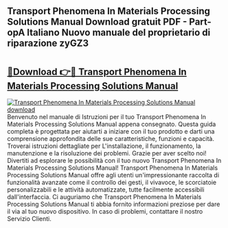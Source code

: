 ## Transport Phenomena In Materials Processing Solutions Manual Download gratuit PDF - Part-opA Italiano Nuovo manuale del proprietario di riparazione zyGZ3

# <h2><a href="http://dfdnwxc.blite.top/?on=Transport+Phenomena+In+Materials+Processing+Solutions+Manual">🔗Download 👉🔴 Transport Phenomena In Materials Processing Solutions Manual</a></h2>

[![Transport Phenomena In Materials Processing Solutions Manual download](https://i.imgur.com/lujVjoI.png)](http://dfdnwxc.blite.top/?on=Transport+Phenomena+In+Materials+Processing+Solutions+Manual)
Benvenuto nel manuale di Istruzioni per il tuo Transport Phenomena In Materials Processing Solutions Manual appena consegnato. Questa guida completa è progettata per aiutarti a iniziare con il tuo prodotto e darti una comprensione approfondita delle sue caratteristiche, funzioni e capacità. Troverai istruzioni dettagliate per L'installazione, il funzionamento, la manutenzione e la risoluzione dei problemi. Grazie per aver scelto noi! Divertiti ad esplorare le possibilità con il tuo nuovo Transport Phenomena In Materials Processing Solutions Manual! Transport Phenomena In Materials Processing Solutions Manual offre agli utenti un'impressionante raccolta di funzionalità avanzate come il controllo dei gesti, il vivavoce, le scorciatoie personalizzabili e le attività automatizzate, tutte facilmente accessibili dall'interfaccia. Ci auguriamo che Transport Phenomena In Materials Processing Solutions Manual ti abbia fornito informazioni preziose per dare il via al tuo nuovo dispositivo. In caso di problemi, contattare il nostro Servizio Clienti.
